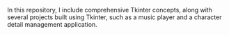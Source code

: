 In this repository, I include comprehensive Tkinter concepts, along with several projects built using Tkinter, such as a music player and a character detail management application. 
